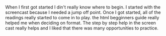 When I first got started I din't really know where to begin.  I started with the screencast because I needed a jump off point. Once I got started, all of the readings really started to come in to play.  the html begginners guide really helped me when deciding on format.  The step by step help in the screen cast really helps and I liked that there was many opportunities to practice.
